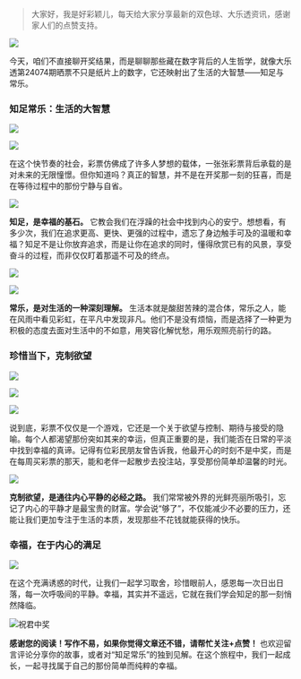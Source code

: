 > 大家好，我是好彩颖儿，每天给大家分享最新的双色球、大乐透资讯，感谢家人们的点赞支持。

![](https://cdn.jsdelivr.net/gh/wangwenjie1314/PicCDN/2024-6-21/1718957520611-image.png)


今天，咱们不直接聊开奖结果，而是聊聊那些藏在数字背后的人生哲学，就像大乐透第24074期晒票不只是纸片上的数字，它还映射出了生活的大智慧——知足与常乐。

### 知足常乐：生活的大智慧


![](https://cdn.jsdelivr.net/gh/wangwenjie1314/PicCDN/2024-6-28/1719554313948-image.png)


![](https://cdn.jsdelivr.net/gh/wangwenjie1314/PicCDN/2024-6-28/1719554327199-image.png)

在这个快节奏的社会，彩票仿佛成了许多人梦想的载体，一张张彩票背后承载的是对未来的无限憧憬。但你知道吗？真正的智慧，并不是在开奖那一刻的狂喜，而是在等待过程中的那份宁静与自省。


![](https://cdn.jsdelivr.net/gh/wangwenjie1314/PicCDN/2024-6-28/1719554337413-image.png)


**知足，是幸福的基石。** 它教会我们在浮躁的社会中找到内心的安宁。想想看，有多少次，我们在追求更高、更快、更强的过程中，遗忘了身边触手可及的温暖和幸福？知足不是让你放弃追求，而是让你在追求的同时，懂得欣赏已有的风景，享受奋斗的过程，而非仅仅盯着那遥不可及的终点。


![](https://cdn.jsdelivr.net/gh/wangwenjie1314/PicCDN/2024-6-28/1719554345427-image.png)

![](https://cdn.jsdelivr.net/gh/wangwenjie1314/PicCDN/2024-6-28/1719554353440-image.png)


**常乐，是对生活的一种深刻理解。** 生活本就是酸甜苦辣的混合体，常乐之人，能在风雨中看见彩虹，在平凡中发现非凡。他们不是没有烦恼，而是选择了一种更为积极的态度去面对生活中的不如意，用笑容化解忧愁，用乐观照亮前行的路。

### 珍惜当下，克制欲望


![](https://cdn.jsdelivr.net/gh/wangwenjie1314/PicCDN/2024-6-28/1719554364151-image.png)

![](https://cdn.jsdelivr.net/gh/wangwenjie1314/PicCDN/2024-6-28/1719554377786-image.png)


![](https://cdn.jsdelivr.net/gh/wangwenjie1314/PicCDN/2024-6-28/1719554386006-image.png)

说到底，彩票不仅仅是一个游戏，它还是一个关于欲望与控制、期待与接受的隐喻。每个人都渴望那份突如其来的幸运，但真正重要的是，我们能否在日常的平淡中找到幸福的真谛。记得有位彩民朋友曾告诉我，他最开心的时刻不是中奖，而是在每周买彩票的那天，能和老伴一起散步去投注站，享受那份简单却温馨的时光。


![](https://cdn.jsdelivr.net/gh/wangwenjie1314/PicCDN/2024-6-28/1719554395394-image.png)


**克制欲望，是通往内心平静的必经之路。** 我们常常被外界的光鲜亮丽所吸引，忘记了内心的平静才是最宝贵的财富。学会说“够了”，不仅能减少不必要的压力，还能让我们更加专注于生活的本质，发现那些不花钱就能获得的快乐。

### 幸福，在于内心的满足


![](https://cdn.jsdelivr.net/gh/wangwenjie1314/PicCDN/2024-6-28/1719554405654-image.png)


在这个充满诱惑的时代，让我们一起学习取舍，珍惜眼前人，感恩每一次日出日落，每一次呼吸间的平静。幸福，其实并不遥远，它就在我们学会知足的那一刻悄然降临。


![祝君中奖](https://cdn.jsdelivr.net/gh/wangwenjie1314/PicCDN/2024-6-28/1719554429772-image.png)


**感谢您的阅读！写作不易，如果你觉得文章还不错，请帮忙关注+点赞！** 也欢迎留言评论分享你的故事，或者对“知足常乐”的独到见解。在这个旅程中，我们一起成长，一起寻找属于自己的那份简单而纯粹的幸福。